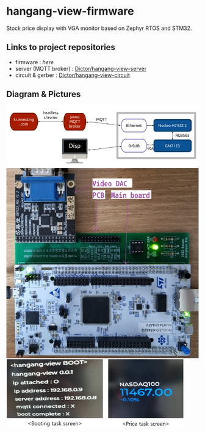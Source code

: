 # hangang-view-firmware
Stock price display with VGA monitor based on Zephyr RTOS and STM32.

## Links to project repositories
- firmware : *here*
- server (MQTT broker) : [Dictor/hangang-view-server](https://github.com/Dictor/hangang-view-server)
- circuit & gerber : [Dictor/hangang-view-circuit](https://github.com/Dictor/hangang-view-circuit)

## Diagram & Pictures
![diagram](./diagram.png)
![top view of hardware](./topview.png)
![screen](./screen.png)
